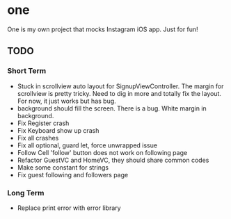 # one
One is my own project that mocks Instagram iOS app. Just for fun!

## TODO
### Short Term
* Stuck in scrollview auto layout for SignupViewController. The margin for scrollview is pretty tricky. Need to dig in more and totally fix the layout. For now, it just works but has bug.
* background should fill the screen. There is a bug. White margin in background.
* Fix Register crash
* Fix Keyboard show up crash
* Fix all crashes
* Fix all optional, guard let, force unwrapped issue
* Follow Cell 'follow' button does not work on following page
* Refactor GuestVC and HomeVC, they should share common codes
* Make some constant for strings
* Fix guest following and followers page

### Long Term
* Replace print error with error library
